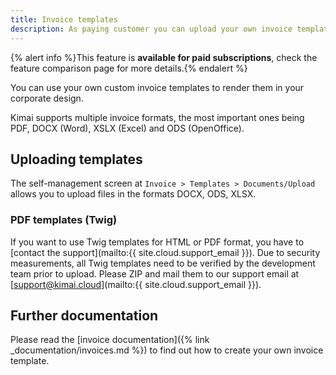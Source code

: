 ```yaml
---
title: Invoice templates
description: As paying customer you can upload your own invoice template for Kimai 
---
```


{% alert info %}This feature is **available for paid subscriptions**, check the feature comparison page for more details.{% endalert %}

You can use your own custom invoice templates to render them in your corporate design.

Kimai supports multiple invoice formats, the most important ones being PDF, DOCX (Word), XSLX (Excel) and ODS (OpenOffice).

## Uploading templates

The self-management screen at `Invoice > Templates > Documents/Upload` allows you to upload files in the formats DOCX, ODS, XLSX.

### PDF templates (Twig)

If you want to use Twig templates for HTML or PDF format, you have to [contact the support](mailto:{{ site.cloud.support_email }}).
Due to security measurements, all Twig templates need to be verified by the development team prior to upload.
Please ZIP and mail them to our support email at [support@kimai.cloud](mailto:{{ site.cloud.support_email }}).

## Further documentation

Please read the [invoice documentation]({% link _documentation/invoices.md %}) to find out how to create your own invoice template.
